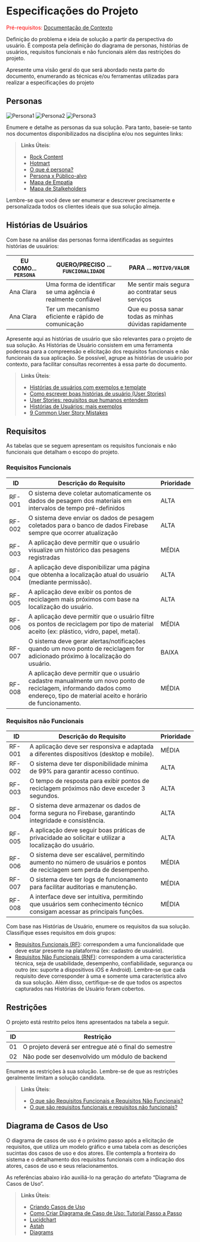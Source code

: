 # Especificações do Projeto

<span style="color:red">Pré-requisitos: <a href="1-Documentação de Contexto.md"> Documentação de Contexto</a></span>

Definição do problema e ideia de solução a partir da perspectiva do usuário. É composta pela definição do  diagrama de personas, histórias de usuários, requisitos funcionais e não funcionais além das restrições do projeto.

Apresente uma visão geral do que será abordado nesta parte do documento, enumerando as técnicas e/ou ferramentas utilizadas para realizar a especificações do projeto

## Personas


<img src="https://github.com/ICEI-PUC-Minas-PMV-ADS/pmv-ads-2025-2-e2-proj-int-t9-pmv-ads-eixo-2-turma-9-grupo-05/blob/main/src/personas/thomas.jpg" alt="Persona1"/>
<img src="https://github.com/ICEI-PUC-Minas-PMV-ADS/pmv-ads-2025-2-e2-proj-int-t9-pmv-ads-eixo-2-turma-9-grupo-05/blob/main/src/personas/carla.jpg" alt="Persona2"/>
<img src="https://github.com/ICEI-PUC-Minas-PMV-ADS/pmv-ads-2025-2-e2-proj-int-t9-pmv-ads-eixo-2-turma-9-grupo-05/blob/main/src/personas/luisa.png" alt="Persona3"/>

Enumere e detalhe as personas da sua solução. Para tanto, baseie-se tanto nos documentos disponibilizados na disciplina e/ou nos seguintes links:

> **Links Úteis**:
> 
> - [Rock Content](https://rockcontent.com/blog/personas/)
> - [Hotmart](https://blog.hotmart.com/pt-br/como-criar-persona-negocio/)
> - [O que é persona?](https://resultadosdigitais.com.br/blog/persona-o-que-e/)
> - [Persona x Público-alvo](https://flammo.com.br/blog/persona-e-publico-alvo-qual-a-diferenca/)
> - [Mapa de Empatia](https://resultadosdigitais.com.br/blog/mapa-da-empatia/)
> - [Mapa de Stalkeholders](https://www.racecomunicacao.com.br/blog/como-fazer-o-mapeamento-de-stakeholders/)
>
Lembre-se que você deve ser enumerar e descrever precisamente e personalizada todos os clientes ideais que sua solução almeja.

## Histórias de Usuários

Com base na análise das personas forma identificadas as seguintes histórias de usuários:

|EU COMO... `PERSONA`| QUERO/PRECISO ... `FUNCIONALIDADE` |PARA ... `MOTIVO/VALOR`                 |
|--------------------|------------------------------------|----------------------------------------|
|Ana Clara  | Uma forma de identificar se uma agência é realmente confiável           | Me sentir mais segura ao contratar seus serviços               |
|Ana Clara       | Ter um mecanismo eficiente e rápido de comunicação                 | Que eu possa sanar todas as minhas dúvidas rapidamente |

Apresente aqui as histórias de usuário que são relevantes para o projeto de sua solução. As Histórias de Usuário consistem em uma ferramenta poderosa para a compreensão e elicitação dos requisitos funcionais e não funcionais da sua aplicação. Se possível, agrupe as histórias de usuário por contexto, para facilitar consultas recorrentes à essa parte do documento.

> **Links Úteis**:
> - [Histórias de usuários com exemplos e template](https://www.atlassian.com/br/agile/project-management/user-stories)
> - [Como escrever boas histórias de usuário (User Stories)](https://medium.com/vertice/como-escrever-boas-users-stories-hist%C3%B3rias-de-usu%C3%A1rios-b29c75043fac)
> - [User Stories: requisitos que humanos entendem](https://www.luiztools.com.br/post/user-stories-descricao-de-requisitos-que-humanos-entendem/)
> - [Histórias de Usuários: mais exemplos](https://www.reqview.com/doc/user-stories-example.html)
> - [9 Common User Story Mistakes](https://airfocus.com/blog/user-story-mistakes/)

## Requisitos

As tabelas que se seguem apresentam os requisitos funcionais e não funcionais que detalham o escopo do projeto.

### Requisitos Funcionais

|ID    | Descrição do Requisito  | Prioridade |
|------|-----------------------------------------|----|
|RF-001| O sistema deve coletar automaticamente os dados de pesagem dos materiais em intervalos de tempo pré-definidos  | ALTA | 
|RF-002| O sistema deve enviar os dados de pesagem coletados para o banco de dados Firebase sempre que ocorrer atualização   | ALTA |
|RF-003| A aplicação deve permitir que o usuário visualize um histórico das pesagens registradas | MÉDIA |
|RF-004| A aplicação deve disponibilizar uma página que obtenha a localização atual do usuário (mediante permissão). | ALTA |
|RF-005| A aplicação deve exibir os pontos de reciclagem mais próximos com base na localização do usuário. | ALTA |
|RF-006| A aplicação deve permitir que o usuário filtre os pontos de reciclagem por tipo de material aceito (ex: plástico, vidro, papel, metal). | MÉDIA |
|RF-007| O sistema deve gerar alertas/notificações quando um novo ponto de reciclagem for adicionado próximo à localização do usuário. | BAIXA |
|RF-008| A aplicação deve permitir que o usuário cadastre manualmente um novo ponto de reciclagem, informando dados como endereço, tipo de material aceito e horário de funcionamento. | MÉDIA |

### Requisitos não Funcionais

|ID     | Descrição do Requisito  |Prioridade |
|-------|-------------------------|----|
|RF-001| A aplicação deve ser responsiva e adaptada a diferentes dispositivos (desktop e mobile).  | MÉDIA | 
|RF-002| O sistema deve ter disponibilidade mínima de 99% para garantir acesso contínuo.   | ALTA |
|RF-003| O tempo de resposta para exibir pontos de reciclagem próximos não deve exceder 3 segundos. | ALTA |
|RF-004| O sistema deve armazenar os dados de forma segura no Firebase, garantindo integridade e consistência. | ALTA |
|RF-005| A aplicação deve seguir boas práticas de privacidade ao solicitar e utilizar a localização do usuário. | ALTA |
|RF-006| O sistema deve ser escalável, permitindo aumento no número de usuários e pontos de reciclagem sem perda de desempenho. | MÉDIA |
|RF-007| O sistema deve ter logs de funcionamento para facilitar auditorias e manutenção. | MÉDIA |
|RF-008| A interface deve ser intuitiva, permitindo que usuários sem conhecimento técnico consigam acessar as principais funções. | MÉDIA |

Com base nas Histórias de Usuário, enumere os requisitos da sua solução. Classifique esses requisitos em dois grupos:

- [Requisitos Funcionais
 (RF)](https://pt.wikipedia.org/wiki/Requisito_funcional):
 correspondem a uma funcionalidade que deve estar presente na
  plataforma (ex: cadastro de usuário).
- [Requisitos Não Funcionais
  (RNF)](https://pt.wikipedia.org/wiki/Requisito_n%C3%A3o_funcional):
  correspondem a uma característica técnica, seja de usabilidade,
  desempenho, confiabilidade, segurança ou outro (ex: suporte a
  dispositivos iOS e Android).
Lembre-se que cada requisito deve corresponder à uma e somente uma
característica alvo da sua solução. Além disso, certifique-se de que
todos os aspectos capturados nas Histórias de Usuário foram cobertos.

## Restrições

O projeto está restrito pelos itens apresentados na tabela a seguir.

|ID| Restrição                                             |
|--|-------------------------------------------------------|
|01| O projeto deverá ser entregue até o final do semestre |
|02| Não pode ser desenvolvido um módulo de backend        |


Enumere as restrições à sua solução. Lembre-se de que as restrições geralmente limitam a solução candidata.

> **Links Úteis**:
> - [O que são Requisitos Funcionais e Requisitos Não Funcionais?](https://codificar.com.br/requisitos-funcionais-nao-funcionais/)
> - [O que são requisitos funcionais e requisitos não funcionais?](https://analisederequisitos.com.br/requisitos-funcionais-e-requisitos-nao-funcionais-o-que-sao/)

## Diagrama de Casos de Uso

O diagrama de casos de uso é o próximo passo após a elicitação de requisitos, que utiliza um modelo gráfico e uma tabela com as descrições sucintas dos casos de uso e dos atores. Ele contempla a fronteira do sistema e o detalhamento dos requisitos funcionais com a indicação dos atores, casos de uso e seus relacionamentos. 

As referências abaixo irão auxiliá-lo na geração do artefato “Diagrama de Casos de Uso”.

> **Links Úteis**:
> - [Criando Casos de Uso](https://www.ibm.com/docs/pt-br/elm/6.0?topic=requirements-creating-use-cases)
> - [Como Criar Diagrama de Caso de Uso: Tutorial Passo a Passo](https://gitmind.com/pt/fazer-diagrama-de-caso-uso.html/)
> - [Lucidchart](https://www.lucidchart.com/)
> - [Astah](https://astah.net/)
> - [Diagrams](https://app.diagrams.net/)
